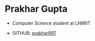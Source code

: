 # Prakhar Gupta

- Computer Science student at LNMIIT

- GITHUB: [prakhar897](https://github.com/prakhar897) 